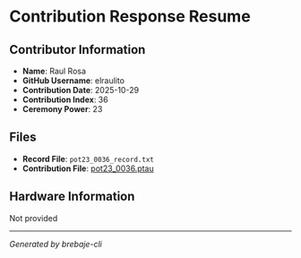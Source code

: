 # Contribution Response Resume

## Contributor Information
- **Name**: Raul Rosa
- **GitHub Username**: elraulito
- **Contribution Date**: 2025-10-29
- **Contribution Index**: 36
- **Ceremony Power**: 23

## Files
- **Record File**: `pot23_0036_record.txt`
- **Contribution File**: [pot23_0036.ptau](https://cardano-trusted-setup-test.s3.us-east-2.amazonaws.com/Cardano-PPOT/pot23_0036.ptau)

## Hardware Information
Not provided

---
*Generated by brebaje-cli*
